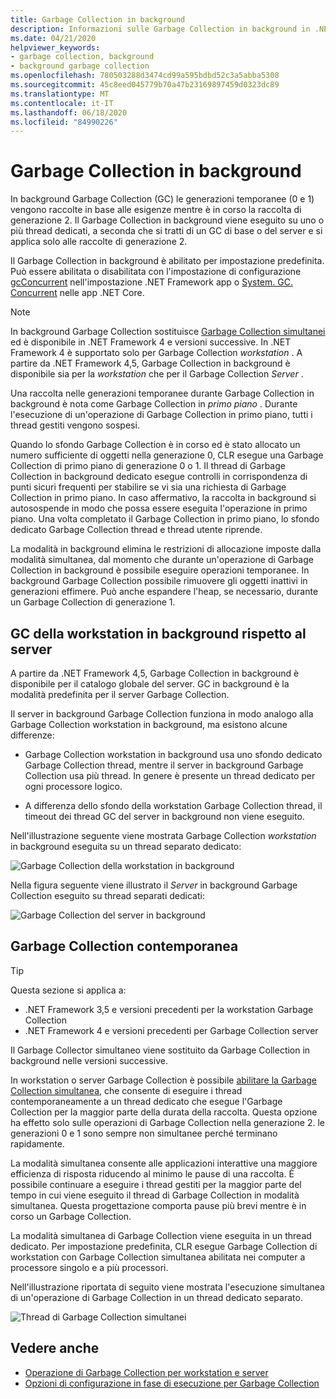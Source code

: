 ```yaml
---
title: Garbage Collection in background
description: Informazioni sulle Garbage Collection in background in .NET e su come si differenziano in workstation e Garbage Collection server.
ms.date: 04/21/2020
helpviewer_keywords:
- garbage collection, background
- background garbage collection
ms.openlocfilehash: 780503288d3474cd99a595bdbd52c3a5abba5308
ms.sourcegitcommit: 45c8eed045779b70a47b23169897459d0323dc89
ms.translationtype: MT
ms.contentlocale: it-IT
ms.lasthandoff: 06/18/2020
ms.locfileid: "84990226"
---
```

# <a name="background-garbage-collection"></a>Garbage Collection in background

In background Garbage Collection (GC) le generazioni temporanee (0 e 1) vengono raccolte in base alle esigenze mentre è in corso la raccolta di generazione 2. Il Garbage Collection in background viene eseguito su uno o più thread dedicati, a seconda che si tratti di un GC di base o del server e si applica solo alle raccolte di generazione 2.

Il Garbage Collection in background è abilitato per impostazione predefinita. Può essere abilitata o disabilitata con l'impostazione di configurazione [gcConcurrent](../../framework/configure-apps/file-schema/runtime/gcconcurrent-element.md) nell'impostazione .NET Framework app o [System. GC. Concurrent](../../core/run-time-config/garbage-collector.md#systemgcconcurrentcomplus_gcconcurrent) nelle app .NET Core.

> [!NOTE]
> In background Garbage Collection sostituisce [Garbage Collection simultanei](#concurrent-garbage-collection) ed è disponibile in .NET Framework 4 e versioni successive. In .NET Framework 4 è supportato solo per Garbage Collection *workstation* . A partire da .NET Framework 4,5, Garbage Collection in background è disponibile sia per la *workstation* che per il Garbage Collection *Server* .

Una raccolta nelle generazioni temporanee durante Garbage Collection in background è nota come Garbage Collection in *primo piano* . Durante l'esecuzione di un'operazione di Garbage Collection in primo piano, tutti i thread gestiti vengono sospesi.

Quando lo sfondo Garbage Collection è in corso ed è stato allocato un numero sufficiente di oggetti nella generazione 0, CLR esegue una Garbage Collection di primo piano di generazione 0 o 1. Il thread di Garbage Collection in background dedicato esegue controlli in corrispondenza di punti sicuri frequenti per stabilire se vi sia una richiesta di Garbage Collection in primo piano. In caso affermativo, la raccolta in background si autosospende in modo che possa essere eseguita l'operazione in primo piano. Una volta completato il Garbage Collection in primo piano, lo sfondo dedicato Garbage Collection thread e thread utente riprende.

La modalità in background elimina le restrizioni di allocazione imposte dalla modalità simultanea, dal momento che durante un'operazione di Garbage Collection in background è possibile eseguire operazioni temporanee. In background Garbage Collection possibile rimuovere gli oggetti inattivi in generazioni effimere. Può anche espandere l'heap, se necessario, durante un Garbage Collection di generazione 1.

## <a name="background-workstation-vs-server-gc"></a>GC della workstation in background rispetto al server

A partire da .NET Framework 4,5, Garbage Collection in background è disponibile per il catalogo globale del server. GC in background è la modalità predefinita per il server Garbage Collection.

Il server in background Garbage Collection funziona in modo analogo alla Garbage Collection workstation in background, ma esistono alcune differenze:

- Garbage Collection workstation in background usa uno sfondo dedicato Garbage Collection thread, mentre il server in background Garbage Collection usa più thread. In genere è presente un thread dedicato per ogni processore logico.

- A differenza dello sfondo della workstation Garbage Collection thread, il timeout dei thread GC del server in background non viene eseguito.

Nell'illustrazione seguente viene mostrata Garbage Collection *workstation* in background eseguita su un thread separato dedicato:

![Garbage Collection della workstation in background](media/fundamentals/background-workstation-garbage-collection.png)

Nella figura seguente viene illustrato il *Server* in background Garbage Collection eseguito su thread separati dedicati:

![Garbage Collection del server in background](media/fundamentals/background-server-garbage-collection.png)

## <a name="concurrent-garbage-collection"></a>Garbage Collection contemporanea

> [!TIP]
> Questa sezione si applica a:
>
> - .NET Framework 3,5 e versioni precedenti per la workstation Garbage Collection
> - .NET Framework 4 e versioni precedenti per Garbage Collection server
>
> Il Garbage Collector simultaneo viene sostituito da Garbage Collection in background nelle versioni successive.

In workstation o server Garbage Collection è possibile [abilitare la Garbage Collection simultanea](../../framework/configure-apps/file-schema/runtime/gcconcurrent-element.md), che consente di eseguire i thread contemporaneamente a un thread dedicato che esegue l'Garbage Collection per la maggior parte della durata della raccolta. Questa opzione ha effetto solo sulle operazioni di Garbage Collection nella generazione 2. le generazioni 0 e 1 sono sempre non simultanee perché terminano rapidamente.

La modalità simultanea consente alle applicazioni interattive una maggiore efficienza di risposta riducendo al minimo le pause di una raccolta. È possibile continuare a eseguire i thread gestiti per la maggior parte del tempo in cui viene eseguito il thread di Garbage Collection in modalità simultanea. Questa progettazione comporta pause più brevi mentre è in corso un Garbage Collection.

La modalità simultanea di Garbage Collection viene eseguita in un thread dedicato. Per impostazione predefinita, CLR esegue Garbage Collection di workstation con Garbage Collection simultanea abilitata nei computer a processore singolo e a più processori.

Nell'illustrazione riportata di seguito viene mostrata l'esecuzione simultanea di un'operazione di Garbage Collection in un thread dedicato separato.

![Thread di Garbage Collection simultanei](media/gc-concurrent.png)

## <a name="see-also"></a>Vedere anche

- [Operazione di Garbage Collection per workstation e server](workstation-server-gc.md)
- [Opzioni di configurazione in fase di esecuzione per Garbage Collection](../../core/run-time-config/garbage-collector.md)
